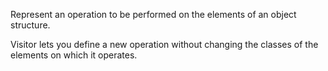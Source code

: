  
 Represent an operation to be performed on the elements of an object structure. 
 
 Visitor lets you define a new operation without changing the classes of the elements on which it operates.
